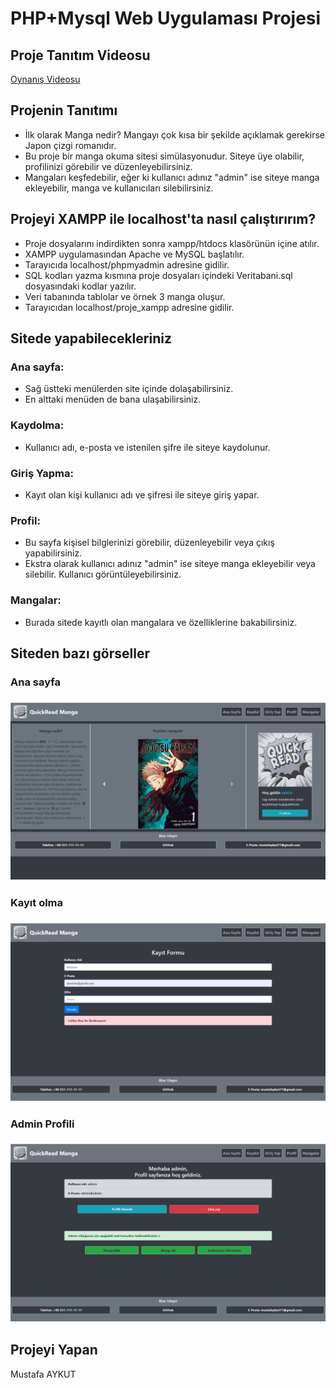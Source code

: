 # PHP+Mysql Web Uygulaması Projesi

## Proje Tanıtım Videosu
[Oynanış Videosu](https://youtu.be/SIEGoBo7YGc)

## Projenin Tanıtımı

* İlk olarak Manga nedir? Mangayı çok kısa bir şekilde açıklamak gerekirse Japon çizgi romanıdır. 
* Bu proje bir manga okuma sitesi simülasyonudur. Siteye üye olabilir, profilinizi görebilir ve düzenleyebilirsiniz.
* Mangaları keşfedebilir, eğer ki kullanıcı adınız "admin" ise siteye manga ekleyebilir, manga ve kullanıcıları silebilirsiniz.

## Projeyi XAMPP ile localhost'ta nasıl çalıştırırım?

* Proje dosyalarını indirdikten sonra xampp/htdocs klasörünün içine atılır.
* XAMPP uygulamasından Apache ve MySQL başlatılır.
* Tarayıcıda localhost/phpmyadmin adresine gidilir.
* SQL kodları yazma kısmına proje dosyaları içindeki Veritabani.sql dosyasındaki kodlar yazılır.
* Veri tabanında tablolar ve örnek 3 manga oluşur.
* Tarayıcıdan localhost/proje_xampp adresine gidilir.

## Sitede yapabilecekleriniz

### Ana sayfa:
* Sağ üstteki menülerden site içinde dolaşabilirsiniz.
* En alttaki menüden de bana ulaşabilirsiniz.
### Kaydolma:
* Kullanıcı adı, e-posta ve istenilen şifre ile siteye kaydolunur.
### Giriş Yapma:
* Kayıt olan kişi kullanıcı adı ve şifresi ile siteye giriş yapar.
### Profil:
* Bu sayfa kişisel bilglerinizi görebilir, düzenleyebilir veya çıkış yapabilirsiniz.
* Ekstra olarak kullanıcı adınız "admin" ise siteye manga ekleyebilir veya silebilir. Kullanıcı görüntüleyebilirsiniz.
### Mangalar:
* Burada sitede kayıtlı olan mangalara ve özelliklerine bakabilirsiniz.

## Siteden bazı görseller
### Ana sayfa
### ![anasayfa](./pics/anasayfa.png)
### Kayıt olma
### ![kaydolma](./pics/kayitolma.png)
### Admin Profili
### ![admin](./pics/admin.png)

## Projeyi Yapan
Mustafa AYKUT
